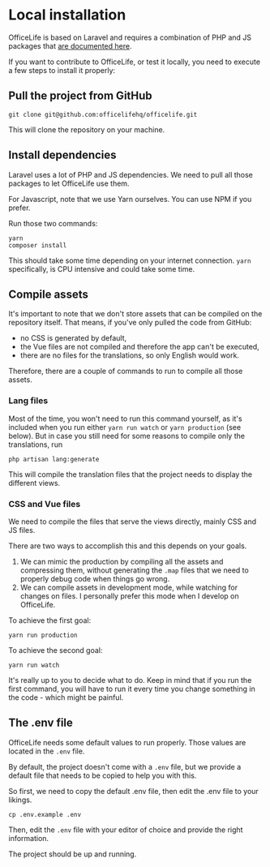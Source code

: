 # Local installation

OfficeLife is based on Laravel and requires a combination of PHP and JS packages that [are documented here](/documentation/installation.md).

If you want to contribute to OfficeLife, or test it locally, you need to execute a few steps to install it properly:

## Pull the project from GitHub

```
git clone git@github.com:officelifehq/officelife.git
```

This will clone the repository on your machine.

## Install dependencies

Laravel uses a lot of PHP and JS dependencies. We need to pull all those packages to let OfficeLife use them.

For Javascript, note that we use Yarn ourselves. You can use NPM if you prefer.

Run those two commands:

```
yarn
composer install
```

This should take some time depending on your internet connection. `yarn` specifically, is CPU intensive and could take some time.

## Compile assets

It's important to note that we don't store assets that can be compiled on the repository itself. That means, if you've only pulled the code from GitHub:

- no CSS is generated by default,
- the Vue files are not compiled and therefore the app can't be executed,
- there are no files for the translations, so only English would work.

Therefore, there are a couple of commands to run to compile all those assets.

### Lang files

Most of the time, you won't need to run this command yourself, as it's included when you run either `yarn run watch` or `yarn production` (see below). But in case you still need for some reasons to compile only the translations, run

```
php artisan lang:generate
```

This will compile the translation files that the project needs to display the different views.

### CSS and Vue files

We need to compile the files that serve the views directly, mainly CSS and JS files.

There are two ways to accomplish this and this depends on your goals.

1. We can mimic the production by compiling all the assets and compressing them, without generating the `.map` files that we need to properly debug code when things go wrong.
2. We can compile assets in development mode, while watching for changes on files. I personally prefer this mode when I develop on OfficeLife.

To achieve the first goal:

```
yarn run production
```

To achieve the second goal:

```
yarn run watch
```

It's really up to you to decide what to do. Keep in mind that if you run the first command, you will have to run it every time you change something in the code - which might be painful.

## The .env file

OfficeLife needs some default values to run properly. Those values are located in the `.env` file.

By default, the project doesn't come with a `.env` file, but we provide a default file that needs to be copied to help you with this.

So first, we need to copy the default .env file, then edit the .env file to your likings.

```
cp .env.example .env
```

Then, edit the `.env` file with your editor of choice and provide the right information.

The project should be up and running.
